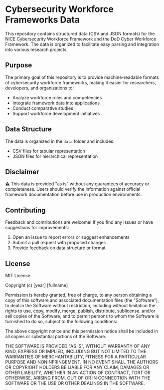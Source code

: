 # Cybersecurity Workforce Frameworks Data

This repository contains structured data (CSV and JSON formats) for the NICE Cybersecurity Workforce Framework and the DoD Cyber Workforce Framework. The data is organized to facilitate easy parsing and integration into various research projects.

## Purpose

The primary goal of this repository is to provide machine-readable formats of cybersecurity workforce frameworks, making it easier for researchers, developers, and organizations to:

- Analyze workforce roles and competencies
- Integrate framework data into applications
- Conduct comparative studies
- Support workforce development initiatives

## Data Structure

The data is organized in the `data` folder and includes:
- CSV files for tabular representation
- JSON files for hierarchical representation

## Disclaimer

⚠️ This data is provided "as is" without any guarantees of accuracy or completeness. Users should verify the information against official framework documentation before use in production environments.

## Contributing

Feedback and contributions are welcome! If you find any issues or have suggestions for improvements:
1. Open an issue to report errors or suggest enhancements
2. Submit a pull request with proposed changes
3. Provide feedback on data structure or format

## License

MIT License

Copyright (c) [year] [fullname]

Permission is hereby granted, free of charge, to any person obtaining a copy
of this software and associated documentation files (the "Software"), to deal
in the Software without restriction, including without limitation the rights
to use, copy, modify, merge, publish, distribute, sublicense, and/or sell
copies of the Software, and to permit persons to whom the Software is
furnished to do so, subject to the following conditions:

The above copyright notice and this permission notice shall be included in all
copies or substantial portions of the Software.

THE SOFTWARE IS PROVIDED "AS IS", WITHOUT WARRANTY OF ANY KIND, EXPRESS OR
IMPLIED, INCLUDING BUT NOT LIMITED TO THE WARRANTIES OF MERCHANTABILITY,
FITNESS FOR A PARTICULAR PURPOSE AND NONINFRINGEMENT. IN NO EVENT SHALL THE
AUTHORS OR COPYRIGHT HOLDERS BE LIABLE FOR ANY CLAIM, DAMAGES OR OTHER
LIABILITY, WHETHER IN AN ACTION OF CONTRACT, TORT OR OTHERWISE, ARISING FROM,
OUT OF OR IN CONNECTION WITH THE SOFTWARE OR THE USE OR OTHER DEALINGS IN THE
SOFTWARE. 